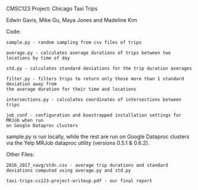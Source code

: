 CMSC123 Project: Chicago Taxi Trips

Edwin Gavis, Mike Gu, Maya Jones and Madeline Kim

Code:

	sample.py - random sampling from csv files of trips

	average.py - calculates average durations of trips between two locations by time of day

	std.py - calculates standard deviations for the trip duration averages

	filter.py - filters trips to return only those more than 1 standard deviation away from
	the average duration for their time and locations  

	intersections.py - calculates coordinates of intersections between trips

	job_conf - configuration and boostrapped installation settings for MRJob when run
	on Google Dataproc clusters


sample.py is run locally, while the rest are run on Google Dataproc
clusters via the Yelp MRJob dataproc utility (versions 0.5.1 & 0.6.2).


Other Files:

	2016_2017_<avg/std>.csv - average trip durations and standard
	deviations computed using average.py and std.py 

	taxi-trips-cs123-project-writeup.pdf - our final report
